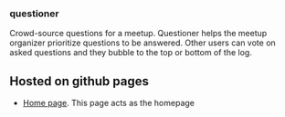 ### questioner
Crowd-source questions for a meetup. Questioner helps the meetup organizer prioritize
questions to be answered. Other users can vote on asked questions and they bubble to the top
or bottom of the log.

## Hosted on github pages
* [Home page](https://b0nbon1.github.io/questioner/UI/templates/index). This page acts as the homepage